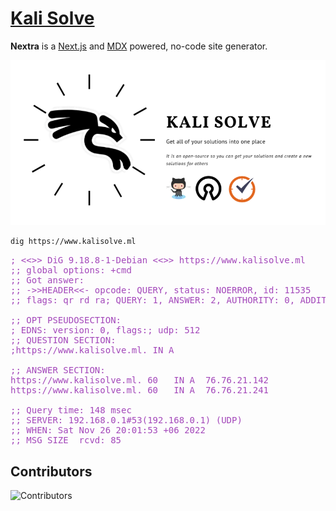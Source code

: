 # [Kali Solve](https://www.kalisolve.ml)


**Nextra** is a [Next.js](https://nextjs.org) and [MDX](https://mdxjs.com) powered, no-code site generator.

![](/public/demo.png)

```bash
dig https://www.kalisolve.ml
```


<pre><font color="#A347BA">; &lt;&lt;&gt;&gt; DiG 9.18.8-1-Debian &lt;&lt;&gt;&gt; https://www.kalisolve.ml</font>
<font color="#A347BA">;; global options: +cmd</font>
<font color="#A347BA">;; Got answer:</font>
<font color="#A347BA">;; -&gt;&gt;HEADER&lt;&lt;- opcode: QUERY, status: NOERROR, id: 11535</font>
<font color="#A347BA">;; flags: qr rd ra; QUERY: 1, ANSWER: 2, AUTHORITY: 0, ADDITIONAL: 1</font>

<font color="#A347BA">;; OPT PSEUDOSECTION:</font>
<font color="#A347BA">; EDNS: version: 0, flags:; udp: 512</font>
<font color="#A347BA">;; QUESTION SECTION:</font>
<font color="#A347BA">;https://www.kalisolve.ml.</font>	<font color="#A347BA">IN</font>	<font color="#A347BA">A</font>

<font color="#A347BA">;; ANSWER SECTION:</font>
<font color="#A347BA">https://www.kalisolve.ml. 60</font>	<font color="#A347BA">IN</font>	<font color="#A347BA">A</font>	<font color="#A347BA">76.76.21.142</font>
<font color="#A347BA">https://www.kalisolve.ml. 60</font>	<font color="#A347BA">IN</font>	<font color="#A347BA">A</font>	<font color="#A347BA">76.76.21.241</font>

<font color="#A347BA">;; Query time: 148 msec</font>
<font color="#A347BA">;; SERVER: 192.168.0.1#53(192.168.0.1) (UDP)</font>
<font color="#A347BA">;; WHEN: Sat Nov 26 20:01:53 +06 2022</font>
<font color="#A347BA">;; MSG SIZE  rcvd: 85</font>
</pre>


## Contributors

![Contributors](https://4.vercel.app/github/contributors/MohammadTaseenKhan/kali-solve?strokeopacity=1)
